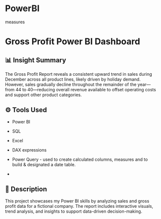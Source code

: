 # PowerBI
measures 
# Gross Profit Power BI Dashboard

## 📊 Insight Summary
The Gross Profit Report reveals a consistent upward trend in sales during December across all product lines, likely driven by holiday demand. However, sales gradually decline throughout the remainder of the year—from 44 to 40—reducing overall revenue available to offset operating costs and support other product categories.

## ⚙️ Tools Used
- Power BI
- SQL
- Excel
- DAX expressions
- Power Query - used to create calculated columns, measures and to build & designated a date table.

- 

## 📁 Description
This project showcases my Power BI skills by analyzing sales and gross profit data for a fictional company. The report includes interactive visuals, trend analysis, and insights to support data-driven decision-making.
